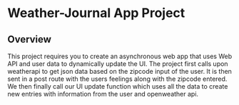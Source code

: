 # Weather-Journal App Project

## Overview
This project requires you to create an asynchronous web app that uses Web API and user data to dynamically update the UI. The project first calls upon weatherapi to get json data based on the zipcode input of the user. It is then sent in a post route with the users feelings along with the zipcode entered. We then finally call our UI update function which uses all the data to create new entries with information from the user and openweather api.
